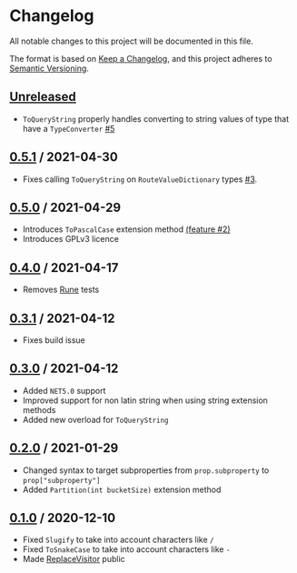 # Changelog

All notable changes to this project will be documented in this file.

The format is based on [Keep a Changelog](https://keepachangelog.com/en/1.0.0/),
and this project adheres to [Semantic Versioning](https://semver.org/spec/v2.0.0.html).

## [Unreleased]
- `ToQueryString` properly handles converting to string values of type that have a `TypeConverter` [#5](https://github.com/candoumbe/MiscUtilities/issues/5)
## [0.5.1] / 2021-04-30
- Fixes calling `ToQueryString` on `RouteValueDictionary` types [#3](https://github.com/candoumbe/MiscUtilities/issues/3).

## [0.5.0] / 2021-04-29
- Introduces `ToPascalCase` extension method [(feature #2)](https://github.com/candoumbe/MiscUtilities/issues/2)
- Introduces GPLv3 licence

## [0.4.0] / 2021-04-17
- Removes [Rune](https://docs.microsoft.com/en-us/dotnet/api/system.text.rune) tests

## [0.3.1] / 2021-04-12
- Fixes build issue

## [0.3.0] / 2021-04-12
- Added `NET5.0` support
- Improved support for non latin string when using string extension methods
- Added new overload for `ToQueryString`

## [0.2.0] / 2021-01-29
- Changed syntax to target subproperties from `prop.subproperty` to `prop["subproperty"]`
- Added `Partition(int bucketSize)` extension method

## [0.1.0] / 2020-12-10
- Fixed `Slugify` to take into account characters like `/`
- Fixed `ToSnakeCase` to take into account characters like `-`
- Made [ReplaceVisitor](./src/Candoumbe.MiscUtilities/ReplaceVisitor.cs) public

[Unreleased]: https://github.com/candoumbe/MiscUtilities.git/compare/0.5.1...HEAD
[0.5.1]: https://github.com/candoumbe/MiscUtilities.git/compare/0.5.0...0.5.1
[0.5.0]: https://github.com/candoumbe/MiscUtilities.git/compare/0.4.0...0.5.0
[0.4.0]: https://github.com/candoumbe/MiscUtilities.git/compare/0.3.1...0.4.0
[0.3.1]: https://github.com/candoumbe/MiscUtilities.git/compare/0.3.0...0.3.1
[0.3.0]: https://github.com/candoumbe/MiscUtilities.git/compare/0.2.0...0.3.0
[0.2.0]: https://github.com/candoumbe/MiscUtilities.git/compare/0.1.0...0.2.0
[0.1.0]: https://github.com/candoumbe/MiscUtilities.git/tree/0.1.0

